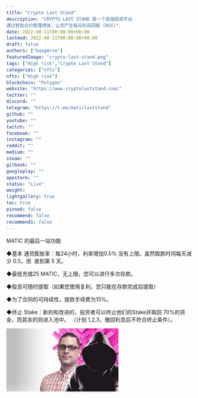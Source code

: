 ```yaml
---
title: "Crypto Last Stand"
description: "CRYPTO LAST STAND 是一个高端投资平台
通过智能合约管理绩效，让您产生每日利润回报 (ROI)"
date: 2022-08-11T00:00:00+08:00
lastmod: 2022-08-11T00:00:00+08:00
draft: false
authors: ["boogArno"]
featuredImage: "crypto-last-stand.png"
tags: ["High risk","Crypto Last Stand"]
categories: ["nfts"]
nfts: ["High risk"]
blockchain: "Polygon"
website: "https://www.cryptolaststand.com/"
twitter: ""
discord: ""
telegram: "https://t.me/maticlaststand"
github: ""
youtube: ""
twitch: ""
facebook: ""
instagram: ""
reddit: ""
medium: ""
steam: ""
gitbook: ""
googleplay: ""
appstore: ""
status: "Live"
weight: 
lightgallery: true
toc: true
pinned: false
recommend: false
recommend1: false
---
```

<p>MATIC 的最后一站功能</p>
<p>◆基本&nbsp;通货膨胀率：每24小时，利率增加0.5%&nbsp;没有上限。虽然取款时间每天减少 0.5，但 &nbsp;直到第 5 天。</p>
<p>◆最低充值25 MATIC，无上限。您可以进行多次存款。</p>
<p>◆股息可随时提取（如果您使用复利，您只能在存款完成后提取）</p>
<p>◆为了合同的可持续性，提款手续费为15%。</p>
<p>◆终止&nbsp;Stake：新的和改进的，投资者可以终止他们的Stake并取回&nbsp;70%的资金，而其余的则进入池中。 （计划&nbsp;1,2,3，撤回利息后不符合终止条件）。</p>

![download](download.jpg)
